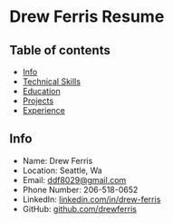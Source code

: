 # Drew Ferris Resume

## Table of contents

* [Info](#info)
* [Technical Skills](#technical-skills)
* [Education](#education)
* [Projects](#projects)
* [Experience](#experience)

## Info

* Name: Drew Ferris
* Location: Seattle, Wa
* Email: ddf8029@gmail.com
* Phone Number: 206-518-0652
* LinkedIn: [linkedin.com/in/drew-ferris ](linkedin.com/in/drew-ferris)
* GitHub: [github.com/drewferris](github.com/drewferris)
